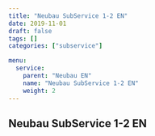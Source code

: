 ```yaml
---
title: "Neubau SubService 1-2 EN"
date: 2019-11-01
draft: false
tags: []
categories: ["subservice"]

menu:
  service:
    parent: "Neubau EN"
    name: "Neubau SubService 1-2 EN"
    weight: 2
---
```


## Neubau SubService 1-2 EN